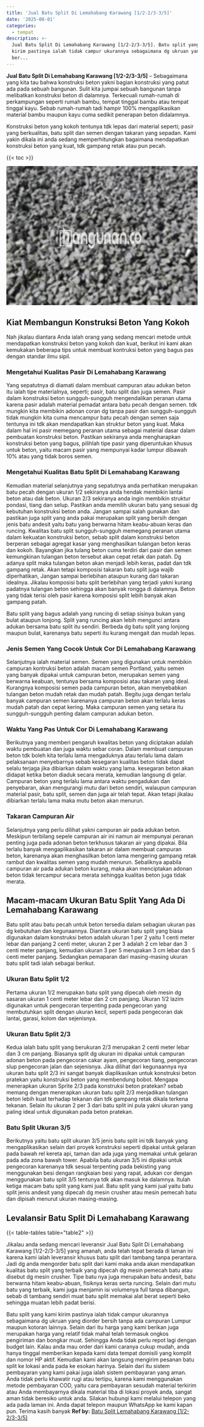 ```yaml
---
title: 'Jual Batu Split Di Lemahabang Karawang [1/2-2/3-3/5]'
date: '2025-08-01'
categories:
  - tempat
description: >-
  Jual Batu Split Di Lemahabang Karawang [1/2-2/3-3/5]. Batu split yang kami
  kirim pastinya ialah tidak campur ukurannya sebagaimana dg ukruan yang diorder
  ber...
---
```


**Jual Batu Split Di Lemahabang Karawang \[1/2-2/3-3/5\]** – Sebagaimana yang kita tau bahwa konstruksi beton yakni bagian konstruksi yang patut ada pada sebuah bangunan. Sulit kita jumpai sebuah bangunan tanpa melibatkan konstruksi beton di dalamnya. Terkecuali rumah-rumah di perkampungan seperti rumah bambu, tempat tinggal bambu atau tempat tinggal kayu. Sebab rumah-rumah tadi hampir 100% mengaplikasikan material bambu maupun kayu cuma sedikit penerapan beton didalamnya.

Konstruksi beton yang kokoh tentunya tdk lepas dari material seperti; pasir yang berkualitas, batu split dan semen dengan takaran yang sepadan. Kami yakin dikala ini anda sedang memperhitungkan bagaimana mendapatkan konstruksi beton yang kuat, tdk gampang retak atau pun pecah.

{{< toc >}}

![Jual Batu Split Di Lemahabang Karawang [1/2-2/3-3/5]](/images/jual-batu-split-43.png)

## Kiat Membangun Konstruksi Beton Yang Kokoh

Nah jikalau diantara Anda ialah orang yang sedang mencari metode untuk mendapatkan konstruksi beton yang kokoh dan kuat, berikut ini kami akan kemukakan beberapa tips untuk membuat kontruksi beton yang bagus pas dengan standar ilmu sipil.

### Mengetahui Kualitas Pasir Di Lemahabang Karawang

Yang sepatutnya di diamati dalam membuat campuran atau adukan beton itu ialah tipe materialnya, seperti; pasir, batu split dan juga semen. Pasir dalam konstruksi beton sungguh-sungguh mengendalikan peranan utama karena pasir adalah material pemadat antara batu pecah dengan semen. tdk mungkin kita membikin adonan coran dg tanpa pasir dan sungguh-sungguh tidak mungkin kita cuma mencampur batu pecah dengan semen saja tentunya ini tdk akan mendapatkan kan struktur beton yang kuat. Maka dalam hal ini pasir memegang peranan utama sebagai material dasar dalam pembuatan konstruksi beton. Pastikan sekiranya anda mengharapkan konstruksi beton yang bagus, pilihlah tipe pasir yang diperuntukan khusus untuk beton, yaitu macam pasir yang mempunyai kadar lumpur dibawah 10% atau yang tidak boros semen.

### Mengetahui Kualitas Batu Split Di Lemahabang Karawang

Kemudian material selanjutnya yang sepatutnya anda perhatikan merupakan batu pecah dengan ukuran 1/2 sekiranya anda hendak membikin lantai beton atau dak beton. Ukuran 2/3 sekiranya anda ingin membikin struktur pondasi, tiang dan selup. Pastikan anda memilih ukuran batu yang sesuai dg kebutuhan konstruksi beton anda. Jangan sampai salah gunakan dan pastikan juga split yang anda pakai merupakan split yang bersih dengan jenis batu andesit yaitu batu yang berwarna hitam keabu-abuan keras dan runcing. Kwalitas batu split sungguh-sungguh memegang peranan utama dalam kekuatan konstruksi beton, sebab split dalam konstruksi beton berperan sebagai agregat kasar yang menghasilkan tulangan beton keras dan kokoh. Bayangkan jika tulang beton cuma terdiri dari pasir dan semen kemungkinan tulangan beton tersebut akan cepat retak dan patah. Dg adanya split maka tulangan beton akan menjadi lebih keras, padat dan tdk gampang retak. Akan tetapi komposisi takaran batu split juga wajib diperhatikan, Jangan sampai berlebihan ataupun kurang dari takaran idealnya. Jikalau komposisi batu split berlebihan yang terjadi yakni kurang padatnya tulangan beton sehingga akan banyak rongga di dalamnya. Beton yang tidak terisi oleh pasir karena komposisi split lebih banyak akan gampang patah.

Batu split yang bagus adalah yang runcing di setiap sisinya bukan yang bulat ataupun lonjong. Split yang runcing akan lebih mengunci antara adukan bersama batu split itu sendiri. Berbeda dg batu split yang lonjong maupun bulat, karenanya batu seperti itu kurang mengait dan mudah lepas.

### Jenis Semen Yang Cocok Untuk Cor Di Lemahabang Karawang

Selanjutnya ialah material semen. Semen yang digunakan untuk membikin campuran kontruksi beton adalah macam semen Portland, yaitu semen yang banyak dipakai untuk campuran beton, merupakan semen yang berwarna keabuan, tentunya bersama komposisi atau takaran yang ideal. Kurangnya komposisi semen pada campuran beton, akan menyebabkan tulangan beton mudah retak dan mudah patah. Begitu juga dengan terlalu banyak campuran semen karenanya campuran beton akan terlalu keras mudah patah dan cepat kering. Maka campuran semen yang setara itu sungguh-sungguh penting dalam campuran adukan beton.

### Waktu Yang Pas Untuk Cor Di Lemahabang Karawang

Berikutnya yang memberi pengaruh kwalitas beton yang diciptakan adalah waktu pembuatan dan juga waktu sebar coran. Dalam membuat campuran beton tdk boleh kita terlalu lama mengaduknya atau terlalu lama dalam pelaksanaan menyebarnya sebab kesegaran kualitas beton tidak dapat selalu terjaga jika dibiarkan dalam waktu yang lama. kesegaran beton akan didapat ketika beton diaduk secara merata, kemudian langsung di gelar. Campuran beton yang terlalu lama antara waktu pengadukan dan penyebaran, akan mengurangi mutu dari beton sendiri, walaupun campuran material pasir, batu split, semen dan juga air telah tepat. Akan tetapi jikalau dibiarkan terlalu lama maka mutu beton akan menurun.

### Takaran Campuran Air

Selanjutnya yang perlu dilihat yakni campuran air pada adukan beton. Meskipun terbilang sepele campuran air ini namun air mempunyai peranan penting juga pada adonan beton terkhusus takaran air yang dipakai. Bila terlalu banyak mengaplikasikan takaran air dalam membuat campuran beton, karenanya akan menghasilkan beton lama mengering gampang retak rambut dan kwalitas semen yang mudah menurun. Sebaliknya apabila campuran air pada adukan beton kurang, maka akan menciptakan adonan beton tidak tercampur secara merata sehingga kualitas beton juga tidak merata.

## Macam-macam Ukuran Batu Split Yang Ada Di Lemahabang Karawang

Batu split atau batu pecah untuk beton tersedia dalam sebagian ukuran pas dg kebutuhan dan kegunaannya. Diantara ukuran batu split yang biasa digunakan dalam konstruksi beton adalah ukuran 1 per 2 yaitu 1 centi meter lebar dan panjang 2 centi meter, ukuran 2 per 3 adalah 2 cm lebar dan 3 centi meter panjang, kemudian ukuran 3 per 5 merupakan 3 cm lebar dan 5 centi meter panjang. Sedangkan pemaparan dari masing-masing ukuran batu split tadi ialah sebagai berikut.

### Ukuran Batu Split 1/2

Pertama ukuran 1/2 merupakan batu split yang dipecah oleh mesin dg sasaran ukuran 1 centi meter lebar dan 2 cm panjang. Ukuran 1/2 lazim digunakan untuk pengecoran terpenting pada pengecoran yang membutuhkan split dengan ukuran kecil, seperti pada pengecoran dak lantai, garasi, kolom dan sejenisnya.

### Ukuran Batu Split 2/3

Kedua ialah batu split yang berukuran 2/3 merupakan 2 centi meter lebar dan 3 cm panjang. Biasanya split dg ukuran ini dipakai untuk campuran adonan beton pada pengecoran cakar ayam, pengecoran tiang, pengecoran slup pengecoran jalan dan sejenisnya. Jika dilihat dari kegunaannya nya ukuran batu split 2/3 ini sangat banyak diaplikasikan untuk konstruksi beton pratekan yaitu konstruksi beton yang membendung bobot. Mengapa menerapkan ukuran Sprite 2/3 pada konstruksi beton pratekan? sebab memang dengan menerapkan ukuran batu split 2/3 menjadikan tulangan beton lebih kuat terhadap tekanan dan tdk gampang retak dikala terkena tekanan. Selain itu ukuran 2 per 3 dari batu split ini pula yakni ukuran yang paling ideal untuk digunakan pada beton pratekan.

### Batu Split Ukuran 3/5

Berikutnya yaitu batu split ukuran 3/5 jenis batu split ini tdk banyak yang mengaplikasikan selain dari proyek konstruksi seperti dipakai untuk gelaran pada bawah rel kereta api, taman dan ada juga yang memakai untuk gelaran pada ada zona bawah tower. Apabila batu ukuran 3/5 ini dipakai untuk pengecoran karenanya tdk sesuai terpenting pada bekisting yang menggunakan besi dengan rangkaian besi yang rapat, adukan cor dengan menggunakan batu split 3/5 tentunya tdk akan masuk ke dalamnya. Itulah ketiga macam batu split yang kami jual. Batu split yang kami jual yaitu batu split jenis andesit yang dipecah dg mesin crusher atau mesin pemecah batu dan dipisah menurut ukuran masing-masing.

## Levalansir Batu Split Di Lemahabang Karawang

{{< table-tables table="table2" >}}

Jikalau anda sedang mencari leveransir Jual Batu Split Di Lemahabang Karawang \[1/2-2/3-3/5\] yang amanah, anda telah tepat berada di laman ini karena kami ialah leveransir khusus batu split dari tambang tanpa perantara. Jadi dg anda mengorder batu split dari kami maka anda akan mendapatkan kualitas batu split yang terbaik yang dipecah dg mesin pemecah batu atau disebut dg mesin crusher. Tipe batu nya juga merupakan batu andesit, batu berwarna hitam keabu-abuan, fisiknya keras serta runcing. Selain dari mutu batu yang terbaik, kami juga menjamin isi volumenya full tanpa dibangun, sebab di tambang sendiri muat batu split memakai alat berat seperti beko sehingga muatan lebih padat berisi.

Batu split yang kami kirim pastinya ialah tidak campur ukurannya sebagaimana dg ukruan yang diorder bersih tanpa ada campuran Lumpur maupun kotoran lainnya. Selain dari itu harga yang kami berikan juga merupakan harga yang relatif tidak mahal telah termasuk ongkos pengiriman dan bongkar muat. Sehingga Anda tidak perlu repot lagi dengan budget lain. Kalau anda mau order dari kami caranya cukup mudah, anda hanya tinggal memberikan kepada kami data tempat domisili yang komplit dan nomor HP aktif. Kemudian kami akan langsung mengirim pesanan batu split ke lokasi anda pada ke esokan harinya. Selain dari itu sistem pembayaran yang kami pakai juga ialah sistem pembayaran yang aman. Anda tidak perlu khawatir rugi atau tertipu, karena kami menggunakan metode pembayaran COD, yaitu cara pembayaran sesudah material terkirim atau Anda membayarnya dikala material tiba di lokasi proyek anda, sangat aman tidak beresiko untuk anda. Silakan hubungi kami melalui telepon yang ada pada laman ini. Anda dapat telepon maupun WhatsApp ke kami kapan pun. Terima kasih banyak
**Ref by:** [Batu Split Lemahabang Karawang [1/2-2/3-3/5]](https://id.wikipedia.org/wiki/Batu)
